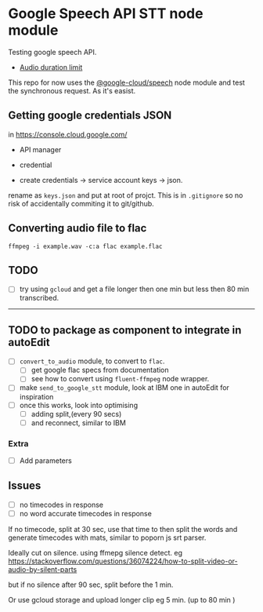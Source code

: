 # Google Speech API STT node module 
Testing google speech API. 

- [Audio duration limit](https://cloud.google.com/speech/limits)

This repo for now uses the [@google-cloud/speech](https://www.npmjs.com/package/@google-cloud/speech) node module and test the synchronous request. As it's easist. 

## Getting google credentials JSON
in https://console.cloud.google.com/

- API manager

- credential

- create credentials -> service account keys -> json. 

rename as `keys.json` and put at root of projct. This is in `.gitignore` so no risk of accidentally commiting it to git/github.

## Converting audio file to flac 

```
ffmpeg -i example.wav -c:a flac example.flac
```


## TODO

- [ ] try using `gcloud` and get a file longer then one min but less then 80 min transcribed. 


---

## TODO to package as component to integrate in autoEdit

-[ ] `convert_to_audio` module, to convert to `flac`.
	- [ ] get google flac specs from documentation
	- [ ] see how to convert using `fluent-ffmpeg` node wrapper. 
-[ ] make `send_to_google_stt` module, look at IBM one in autoEdit for inspiration 
-[ ] once this works, look into optimising
	-[ ] adding split,(every 90 secs) 
	-[ ] and reconnect, similar to IBM

### Extra
-[ ] Add parameters 


## Issues
- [ ] no timecodes in response 
- [ ] no word accurate timecodes in response 

If no timecode, split at 30 sec, use that time to then split the words and generate timecodes with mats, similar to poporn js srt parser.  

Ideally cut on silence. using ffmepg silence detect. 
eg https://stackoverflow.com/questions/36074224/how-to-split-video-or-audio-by-silent-parts

but if no silence after 90 sec, split before the 1 min.

Or use gcloud storage and upload longer clip eg 5 min. (up to 80 min ) 

